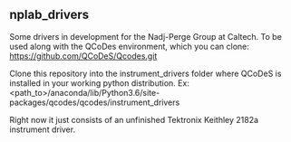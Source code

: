 ## nplab_drivers
Some drivers in development for the Nadj-Perge Group at Caltech.
To be used along with the QCoDes environment, which you can clone:
https://github.com/QCoDeS/Qcodes.git

Clone this repository into the instrument_drivers folder where QCoDeS is installed in your working python distribution. Ex: <path_to>/anaconda/lib/Python3.6/site-packages/qcodes/qcodes/instrument_drivers

Right now it just consists of an unfinished Tektronix Keithley 2182a instrument driver.
